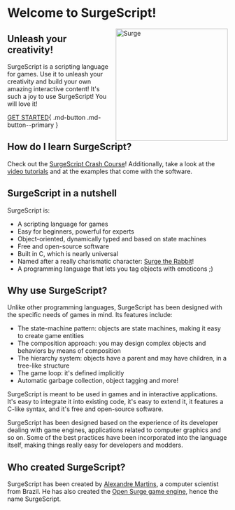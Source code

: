 Welcome to SurgeScript!
=======================

<img src="img/surge.png" alt="Surge" align="right" width="256">

Unleash your creativity!
------------------------

SurgeScript is a scripting language for games. Use it to unleash your creativity and build your own amazing interactive content! It's such a joy to use SurgeScript! You will love it!

[GET STARTED](/download){ .md-button .md-button--primary }

How do I learn SurgeScript?
---------------------------

Check out the [SurgeScript Crash Course](/tutorials/hello)! Additionally, take a look at the [video tutorials](https://youtube.com/alemart88) and at the examples that come with the software.

SurgeScript in a nutshell
-------------------------

SurgeScript is:

* A scripting language for games
* Easy for beginners, powerful for experts
* Object-oriented, dynamically typed and based on state machines
* Free and open-source software
* Built in C, which is nearly universal
* Named after a really charismatic character: [Surge the Rabbit](http://opensurge2d.org)!
* A programming language that lets you tag objects with emoticons ;)

Why use SurgeScript?
--------------------

Unlike other programming languages, SurgeScript has been designed with the specific needs of games in mind. Its features include:

- The state-machine pattern: objects are state machines, making it easy to create game entities
- The composition approach: you may design complex objects and behaviors by means of composition
- The hierarchy system: objects have a parent and may have children, in a tree-like structure
- The game loop: it's defined implicitly
- Automatic garbage collection, object tagging and more!

SurgeScript is meant to be used in games and in interactive applications. It's easy to integrate it into existing code, it's easy to extend it, it features a C-like syntax, and it's free and open-source software.

SurgeScript has been designed based on the experience of its developer dealing with game engines, applications related to computer graphics and so on. Some of the best practices have been incorporated into the language itself, making things really easy for developers and modders.

Who created SurgeScript?
------------------------

SurgeScript has been created by [Alexandre Martins](https://github.com/alemart), a computer scientist from Brazil. He has also created the [Open Surge game engine](http://opensurge2d.org), hence the name SurgeScript.

